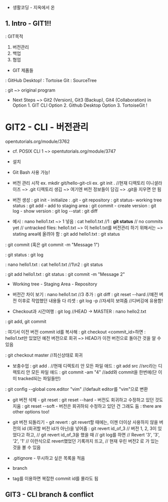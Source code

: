 - 생활코딩 - 지옥에서 온 
## 1. Intro - GIT1!!

: GIT목적
1. 버전관리
2. 백업
3. 협업

- GIT 제품들

: GitHub  Desktop!
: Tortoise Git
: SourceTree

: git ~> original program

- Next Steps
~> Git2 (Version), Git3 (Backup), Git4 (Collaboration) in
Option 1. GIT CLI
Option 2. Github Desktop 
Option 3. TortoiseGit !

# GIT2 - CLI - 버전관리
opentutorials.org/module/3762

- cf. POSIX CLI 1 ~> opentutorials.org/module/3747 

- 설치

- Git Bash 사용 가능!

- 버전 관리 시작
ex. mkdir git/hello-git-cli
ex. git init . //현재 디렉토리 이니셜라이즈
~> .git 디렉토리 생김
~> 여기엔 버전 정보들이 담김
~> .git을 지우면 안 됨

- 버전 생성
: git init - initialize
: .git - git repository
: git status- working tree status
: git add - add to staging area
: git commit - create version
: git log - show version
: git log --stat
: git diff

- 예시
: nano hello1.txt ~> 1 넣음
: cat hello1.txt //1
: **git status**
// no commits yet
// untracked files: hello1.txt
~> 이 hello1.txt를 버전관리 하기 위해서는
~> stating area에 올려야 함
: git add hello1.txt
: git status

: git commit
(혹은 git commit -m "Message 1")

: git status
: git log

: nano hello1.txt
: cat hello1.txt //1\n2
: git status

: git add hello1.txt
: git status
: git commit -m "Message 2"

- Working tree - Staging Area - Repository

- 버전간 차이 보기
: nano hello1.txt //3 추가
: git diff
: git reset --hard //예전 버전 이후로 작업했던 내용들 다 리셋
: git log -p //자세히 보여줌
//디버깅에 유용함!

- Checkout과 시간여행
: git log //HEAD -> MASTER
: nano hello2.txt

: git add, git commit

: 여기서 이전 버전 commit id를 복사해
: git checkout <commit_id>하면
: hello1.txt만 있었던 예전 버전으로 회귀
~> HEAD가 이전 버전으로 돌아간 것을 알 수 있음

: git checkout master //최신상태로 회귀

- 보충수업
: git add . //현재 디렉토리 안 모든 파일 애드
: git add src //src라는 디렉토리 안 모든 파일 애드
: git commit -am "4" //add와 commit을 한번에(단 이미 tracked되는 파일들만)

: git config --global core.editor "vim" //default editor를 "vim"으로 변환

- git 버전 삭제 - git reset
: git reset --hard - 버전도 회귀하고 수정하고 있던 것도 지움
: git reset --soft - 버전은 회귀하되 수정하고 있던 건 그래도 둠
: there are other options too!

- git 버전 되돌리기 - git revert
: git revert할 때에는, 이젠 더이상 사용하지 않을 버전의 id (회귀할 버전 id가 아닌)을 넣어줌
: git revert id_of_3
// 버전 1, 2, 3이 있었다고 하고,
// git revert id_of_3을 했을 때
// git log를 하면
// Revert '3', '3', '2', '1'
// 이런식으로 revert했었던 기록까지 뜨고,
// 현재 우린 버전2 로 가 있는 것을 볼 수 있음



- .gitignore - 무시하고 싶은 목록을 적음
- branch
- tag를 이용하면 복잡한 commit id를 몰라도 됨

## GIT3 - CLI branch & conflict




